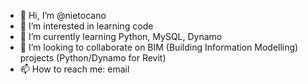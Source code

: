 - 👋 Hi, I’m @nietocano
- 👀 I’m interested in learning code
- 🌱 I’m currently learning Python, MySQL, Dynamo
- 💞️ I’m looking to collaborate on BIM (Building Information Modelling) projects (Python/Dynamo for Revit)
- 📫 How to reach me: email

<!---
nietocano/nietocano is a ✨ special ✨ repository because its `README.md` (this file) appears on your GitHub profile.
You can click the Preview link to take a look at your changes.
--->
